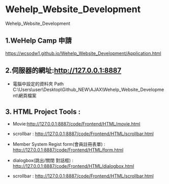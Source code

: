 # Wehelp_Website_Development
Wehelp_Website_Development

## 1.WeHelp Camp 申請

https://wcsodw1.github.io/Wehelp_Website_Development/Application.html


## 2.伺服器的網址:http://127.0.0.1:8887

+ 電腦中設定的資料夾 Path C:\Users\user\Desktop\Github_NEW\AJAX\Wehelp_Website_Development\網頁檔案


## 3. HTML Project Tools : 
+ Movie:http://127.0.0.1:8887/code/Frontend/HTML/movie.html

+ scrollbar : http://127.0.0.1:8887/code/Frontend/HTML/scrollbar.html

+ Member System Regist form(會員註冊表單) : http://127.0.0.1:8887/code/Frontend/HTML/form.html

+ dialogbox(跳出/關閉 對話框) : http://127.0.0.1:8887/code/Frontend/HTML/dialogbox.html

+ scrollbar : http://127.0.0.1:8887/code/Frontend/HTML/scrollbar.html
